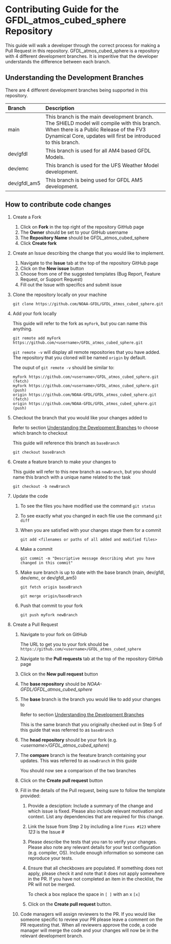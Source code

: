 # Contributing Guide for the GFDL_atmos_cubed_sphere Repository

This guide will walk a developer through the correct process for making a Pull Request in this repository. 
GFDL_atmos_cubed_sphere is a repository with 4 different development branches.  It is imperitive that the developer understands the difference between each branch.

## Understanding the Development Branches

There are 4 different development branches being supported in this repository.

| Branch | Description |
| :--- | :--- |
| main | This branch is the main development branch. The SHiELD model will compile with this branch. When there is a Public Release of the FV3 Dynamical Core, updates will first be introduced to this branch. |
| dev/gfdl | This branch is used for all AM4 based GFDL Models. |
| dev/emc | This branch is used for the UFS Weather Model development. |
| dev/gfdl_am5 | This branch is being used for GFDL AM5 development. |

## How to contribute code changes

1. Create a Fork
    1. Click on **Fork** in the top right of the repository GitHub page
    2. The **Owner** should be set to your GitHub username
    3. The **Repository Name** should be GFDL_atmos_cubed_sphere
    4. Click **Create fork**

2. Create an Issue describing the change that you would like to implement.
    1. Navigate to the **Issue** tab at the top of the repository GitHub page
    2. Click on the **New issue** button
    3. Choose from one of the suggested templates (Bug Report, Feature Request, or Support Request)
    4. Fill out the Issue with specifics and submit issue

3. Clone the repository locally on your machine

    `git clone https://github.com/NOAA-GFDL/GFDL_atmos_cubed_sphere.git`

4. Add your fork locally

    This guide will refer to the fork as `myFork`, but you can name this anything.

    `git remote add myFork https://github.com/<username>/GFDL_atmos_cubed_sphere.git`
    
    `git remote -v` will display all remote repositories that you have added.  The repository that you cloned will be named `origin` by default.  
    
    The ouput of `git remote -v` should be similar to:
    
    ```
    myFork https://github.com/<username>/GFDL_atmos_cubed_sphere.git (fetch)
    myFork https://github.com/<username>/GFDL_atmos_cubed_sphere.git (push)
    origin https://github.com/NOAA-GFDL/GFDL_atmos_cubed_sphere.git (fetch)
    origin https://github.com/NOAA-GFDL/GFDL_atmos_cubed_sphere.git (push)
    ```

5.  Checkout the branch that you would like your changes added to

    Refer to section [Understanding the Development Branches](#Understanding-the-Development-Branches) to choose which branch to checkout
    
    This guide will reference this branch as `baseBranch`

    `git checkout baseBranch `

6. Create a feature branch to make your changes to

    This guide will refer to this new branch as `newBranch`, but you should name this branch with a unique name related to the task

    `git checkout -b newBranch`

7. Update the code
    1. To see the files you have modified use the command `git status`
    2. To see exactly what you changed in each file use the command `git diff`
    3. When you are satisfied with your changes stage them for a commit

        `git add <filenames or paths of all added and modified files>`

    4. Make a commit
    
        `git commit -m "Descriptive message describing what you have changed in this commit"`
        
    5. Make sure branch is up to date with the base branch (main, dev/gfdl, dev/emc, or dev/gfdl_am5)

        `git fetch origin baseBranch`
        
        `git merge origin/baseBranch`

    6. Push that commit to your fork

        `git push myFork newBranch`
        
8. Create a Pull Request
    1. Navigate to your fork on GitHub

       The URL to get you to your fork should be `https://github.com/<username>/GFDL_atmos_cubed_sphere`
       
    2. Navigate to the **Pull requests** tab at the top of the repository GitHub page
    3. Click on the **New pull request** button
    4. The **base repository** should be *NOAA-GFDL/GFDL_atmos_cubed_sphere*
    5. The **base** branch is the branch you would like to add your changes to

        Refer to section [Understanding the Development Branches](#Understanding-the-Development-Branches)
        
        This is the same branch that you originally checked out in Step 5 of this guide that was referred to as `baseBranch`
    
    6. The **head repository** should be your fork (e.g. *\<username\>/GFDL_atmos_cubed_sphere*)
    7. The **compare** branch is the feeature branch containing your updates.  This was referred to as `newBranch` in this guide
 
        You should now see a comparison of the two branches  
  
    8. Click on the **Create pull request** button
    9. Fill in the details of the Pull request, being sure to follow the template provided:
        1. Provide a desciption: Include a summary of the change and which issue is fixed. 
        Please also include relevant motivation and context. 
        List any dependencies that are required for this change.
        2. Link the Issue from Step 2 by including a line `Fixes #123` where *123* is the Issue #
        3. Please describe the tests that you ran to verify your changes. 
        Please also note any relevant details for your test configuration (e.g. compiler, OS). 
        Include enough information so someone can reproduce your tests.
        4. Ensure that all checkboxes  are populated.  If something does not apply, please check it and note that it does not apply somewhere in the PR.
        If you have not completed an item in the checklist, the PR will not be merged.
        
            To check a box replace the space in `[ ]` with an x `[x]`
        5. Click on the **Create pull request** button.
    10.  Code managers will assign reviewers to the PR. 
    If you would like someone specific to review your PR please leave a comment on the PR requesting that.
    When all reviewers approve the code, a code manager will merge the code and your changes will now be in the relevant development branch.
